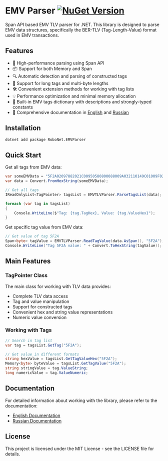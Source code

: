 # EMV Parser [![NuGet Version](https://img.shields.io/nuget/v/RoboNet.EMVParser.svg?style=flat)](https://www.nuget.org/packages/RoboNet.EMVParser/)&nbsp;

Span API based EMV TLV parser for .NET. This library is designed to parse EMV data structures, specifically the BER-TLV (Tag-Length-Value) format used in EMV transactions.

## Features

- 🚀 High-performance parsing using Span API
- 📦 Support for both Memory<byte> and Span<byte>
- 🔍 Automatic detection and parsing of constructed tags
- 🎯 Support for long tags and multi-byte lengths
- 🛠️ Convenient extension methods for working with tag lists
- 💡 Performance optimization and minimal memory allocation
- 📝 Built-in EMV tags dictionary with descriptions and strongly-typed constants
- 📝 Comprehensive documentation in [English](docs/main.en.md) and [Russian](docs/main.ru.md)

## Installation

```bash
dotnet add package RoboNet.EMVParser
```

## Quick Start

Get all tags from EMV data:
```csharp
var someEMVData = "5F2A02097882021C00950580800088009A032110149C01009F02060000000020219F03060000000000009F0902008C9F100706010A03A480109F1A0202769F26080123456789ABCDEF9F2701809F3303E0F0C89F34034103029F3501229F3602003E9F37040F00BA209F41030010518407A0000000031010";
var data = Convert.FromHexString(someEMVData);

// Get all tags
IReadOnlyList<TagPointer> tagsList = EMVTLVParser.ParseTagsList(data);

foreach (var tag in tagsList)
{
    Console.WriteLine($"Tag: {tag.TagHex}, Value: {tag.ValueHex}");
}
```

Get specific tag value from EMV data:
```csharp
// Get value of tag 5F2A
Span<byte> tagValue = EMVTLVParser.ReadTagValue(data.AsSpan(), "5F2A"); 
Console.WriteLine("Tag 5F2A value: " + Convert.ToHexString(tagValue));
```

## Main Features

### TagPointer Class
The main class for working with TLV data provides:
- Complete TLV data access
- Tag and value manipulation
- Support for constructed tags
- Convenient hex and string value representations
- Numeric value conversion

### Working with Tags
```csharp
// Search in tag list
var tag = tagsList.GetTag("5F2A");

// Get value in different formats
string hexValue = tagsList.GetTagValueHex("5F2A");
Memory<byte> byteValue = tagsList.GetTagValue("5F2A");
string stringValue = tag.ValueString;
long numericValue = tag.ValueNumeric;
```

## Documentation

For detailed information about working with the library, please refer to the documentation:
- [English Documentation](docs/main.en.md)
- [Russian Documentation](docs/main.ru.md)

## License

This project is licensed under the MIT License - see the LICENSE file for details.